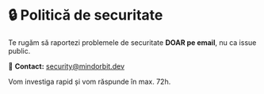 # 🔒 Politică de securitate

Te rugăm să raportezi problemele de securitate **DOAR pe email**, nu ca issue public.

📧 **Contact:** security@mindorbit.dev

Vom investiga rapid și vom răspunde în max. 72h.
